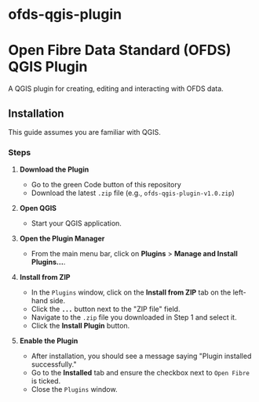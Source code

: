 # ofds-qgis-plugin



# **Open Fibre Data Standard (OFDS) QGIS Plugin**

A QGIS plugin for creating, editing and interacting with OFDS data.


## **Installation**

This guide assumes you are familiar with QGIS.


### **Steps**



1. **Download the Plugin**
    * Go to the green Code button of this repository
    * Download the latest `.zip` file (e.g., `ofds-qgis-plugin-v1.0.zip`)
    
2. **Open QGIS**
    * Start your QGIS application.
3. **Open the Plugin Manager**
    * From the main menu bar, click on **Plugins** > **Manage and Install Plugins...**.
4. **Install from ZIP**
    * In the `Plugins` window, click on the **Install from ZIP** tab on the left-hand side.
    * Click the **<code>...</code>** button next to the "ZIP file" field.
    * Navigate to the `.zip` file you downloaded in Step 1 and select it.
    * Click the **Install Plugin** button.
5. **Enable the Plugin**
    * After installation, you should see a message saying "Plugin installed successfully."
    * Go to the **Installed** tab and ensure the checkbox next to `Open Fibre` is ticked.
    * Close the `Plugins` window.
